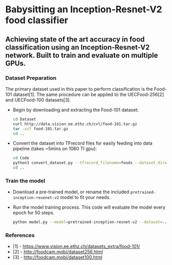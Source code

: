 # Babysitting an Inception-Resnet-V2 food classifier
## Achieving state of the art accuracy in food classification using an Inception-Resnet-V2 network. Built to train and evaluate on multiple GPUs.


### Dataset Preparation
The primary dataset used in this paper to perform classification is the Food-101 dataset[1].
The same procedure can be applied to the UECFood-256[2] and UECFood-100 datasets[3]. 

* Begin by downloading and extracting the Food-101 dataset:
    ```bash
    cd Dataset
    curl http://data.vision.ee.ethz.ch/cvl/food-101.tar.gz
    tar -xzf food-101.tar.gz
    cd ..
    ```

* Convert the dataset into TFrecord files for easily feeding into data pipeline (takes ~5mins on 1060 TI gpu):
    ```bash
    cd Code
    python3 convert_dataset.py --tfrecord_filename=foods --dataset_dir="../Dataset/food-101/images"
    cd ..
    ```

### Train the model

* Download a pre-trained model, or rename the included `pretrained-inception-resenet-v2` model to fit your needs.

* Run the model training process. This code will evaluate the model every epoch for 50 steps.
    ```bash
    python model.py --model=pretrained-inception-resnet-v2 --dataset=../Dataset/FOOD101/images
    ```



### References
 * [1] - https://www.vision.ee.ethz.ch/datasets_extra/food-101/
 * [2] - http://foodcam.mobi/dataset256.html
 * [3] - http://foodcam.mobi/dataset100.html
 